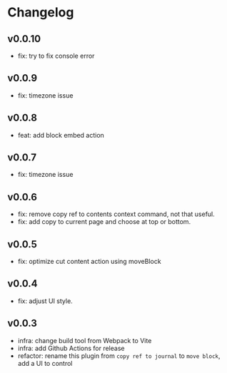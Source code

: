 # Changelog

## v0.0.10

- fix: try to fix console error

## v0.0.9

- fix: timezone issue

## v0.0.8

- feat: add block embed action

## v0.0.7

- fix: timezone issue

## v0.0.6

- fix: remove copy ref to contents context command, not that useful.
- fix: add copy to current page and choose at top or bottom.

## v0.0.5

- fix: optimize cut content action using moveBlock

## v0.0.4

- fix: adjust UI style.

## v0.0.3

- infra: change build tool from Webpack to Vite
- infra: add Github Actions for release
- refactor: rename this plugin from `copy ref to journal` to `move block`, add a UI to control
